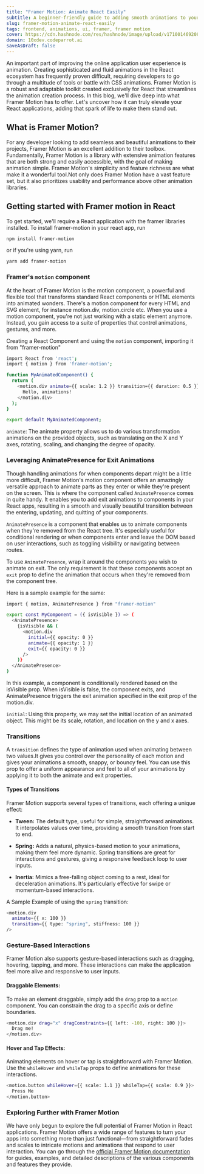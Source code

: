 ```yaml
---
title: "Framer Motion: Animate React Easily"
subtitle: A beginner-friendly guide to adding smooth animations to your React app effortlessly.
slug: framer-motion-animate-react-easily
tags: frontend, animations, ui, framer, framer motion
cover: https://cdn.hashnode.com/res/hashnode/image/upload/v1710014692087/Y49b1MQad.webp?auto=format
domain: 10xdev.codeparrot.ai
saveAsDraft: false
---
```


An important part of improving the online application user experience is animation. Creating sophisticated and fluid animations in the React ecosystem has frequently proven difficult, requiring developers to go through a multitude of tools or battle with CSS animations. Framer Motion is a robust and adaptable toolkit created exclusively for React that streamlines the animation creation process. In this blog, we'll dive deep into what Framer Motion has to offer. Let's uncover how it can truly elevate your React applications, adding that spark of life to make them stand out.

## What is Framer Motion?

For any developer looking to add seamless and beautiful animations to their projects, Framer Motion is an excellent addition to their toolbox. Fundamentally, Framer Motion is a library with extensive animation features that are both strong and easily accessible, with the goal of making animation simple.
Framer Motion's simplicity and feature richness are what make it a wonderful tool.Not only does Framer Motion have a vast feature set, but it also prioritizes usability and performance above other animation libraries.

## Getting started with Framer motion in React

To get started, we'll require a React application with the framer libraries installed.
To install framer-motion in your react app, run

```bash
npm install framer-motion
```

or if you're using yarn, run

```bash
yarn add framer-motion
```

### Framer's `motion` component

At the heart of Framer Motion is the motion component, a powerful and flexible tool that transforms standard React components or HTML elements into animated wonders. There's a motion component for every HTML and SVG element, for instance motion.div, motion.circle etc. When you use a motion component, you're not just working with a static element anymore. Instead, you gain access to a suite of properties that control animations, gestures, and more.

Creating a React Component and using the `motion` component, importing it from "framer-motion"

```bash
import React from 'react';
import { motion } from 'framer-motion';

function MyAnimatedComponent() {
  return (
    <motion.div animate={{ scale: 1.2 }} transition={{ duration: 0.5 }}>
      Hello, animations!
    </motion.div>
  );
}

export default MyAnimatedComponent;
```

`animate`: The animate property allows us to do various transformation animations on the provided objects, such as translating on the X and Y axes, rotating, scaling, and changing the degree of opacity.

### Leveraging AnimatePresence for Exit Animations

Though handling animations for when components depart might be a little more difficult, Framer Motion's motion component offers an amazingly versatile approach to animate parts as they enter or while they're present on the screen. This is where the component called `AnimatePresence` comes in quite handy. It enables you to add exit animations to components in your React apps, resulting in a smooth and visually beautiful transition between the entering, updating, and quitting of your components.

`AnimatePresence` is a component that enables us to animate components when they're removed from the React tree. It's especially useful for conditional rendering or when components enter and leave the DOM based on user interactions, such as toggling visibility or navigating between routes.

To use `AnimatePresence`, wrap it around the components you wish to animate on exit. The only requirement is that these components accept an `exit` prop to define the animation that occurs when they're removed from the component tree.

Here is a sample example for the same:

```bash
import { motion, AnimatePresence } from "framer-motion"

export const MyComponent = ({ isVisible }) => (
  <AnimatePresence>
    {isVisible && (
      <motion.div
        initial={{ opacity: 0 }}
        animate={{ opacity: 1 }}
        exit={{ opacity: 0 }}
      />
    )}
  </AnimatePresence>
)
```

In this example, a component is conditionally rendered based on the isVisible prop. When isVisible is false, the component exits, and AnimatePresence triggers the exit animation specified in the exit prop of the motion.div.

`initial`: Using this property, we may set the initial location of an animated object. This might be its scale, rotation, and location on the y and x axes.

### Transitions
A `transition` defines the type of animation used when animating between two values.It gives you control over the personality of each motion and gives your animations a smooth, snappy, or bouncy feel. You can use this prop to offer a uniform appearance and feel to all of your animations by applying it to both the animate and exit properties.


#### Types of Transitions
Framer Motion supports several types of transitions, each offering a unique effect:

- **Tween:** The default type, useful for simple, straightforward animations. It interpolates values over time, providing a smooth transition from start to end.

- **Spring:** Adds a natural, physics-based motion to your animations, making them feel more dynamic. Spring transitions are great for interactions and gestures, giving a responsive feedback loop to user inputs.

- **Inertia:** Mimics a free-falling object coming to a rest, ideal for deceleration animations. It's particularly effective for swipe or momentum-based interactions.

A Sample Example of using the `spring` transition:
```bash
<motion.div
  animate={{ x: 100 }}
  transition={{ type: "spring", stiffness: 100 }}
/>
```

### Gesture-Based Interactions

Framer Motion also supports gesture-based interactions such as dragging, hovering, tapping, and more. These interactions can make the application feel more alive and responsive to user inputs.

#### Draggable Elements:

To make an element draggable, simply add the `drag` prop to a `motion` component. You can constrain the drag to a specific axis or define boundaries.

```bash
<motion.div drag="x" dragConstraints={{ left: -100, right: 100 }}>
  Drag me!
</motion.div>
```

#### Hover and Tap Effects:

Animating elements on hover or tap is straightforward with Framer Motion. Use the `whileHover` and `whileTap` props to define animations for these interactions.

```bash
<motion.button whileHover={{ scale: 1.1 }} whileTap={{ scale: 0.9 }}>
  Press Me
</motion.button>
```

### Exploring Further with Framer Motion

We have only begun to explore the full potential of Framer Motion in React applications. Framer Motion offers a wide range of features to turn your apps into something more than just functional—from straightforward fades and scales to intricate motions and animations that respond to user interaction.
You can go through the [official Framer Motion documentation](https://www.framer.com/motion/) for guides, examples, and detailed descriptions of the various components and features they provide.
